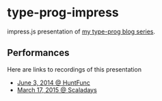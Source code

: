type-prog-impress
=================

impress.js presentation of [my type-prog blog series](http://proseand.co.nz/tag/type-programming).

## Performances
Here are links to recordings of this presentation

* [June 3, 2014 @ HuntFunc](http://proseand.co.nz/2014/06/03/type-level-programming-the-subspace-of-scala/)
* [March 17, 2015 @ Scaladays](http://event.scaladays.org/scaladays-sanfran-2015#!#schedulePopupExtras-6559)
